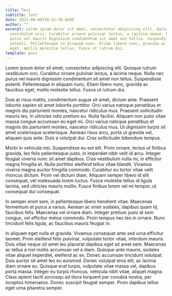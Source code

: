 ```yaml
---
title: Test
subtitle: Test
date: 2021-08-09T20:22:59.649Z
author: ""
excerpt: Lorem ipsum dolor sit amet, consectetur adipiscing elit. Quisque rutrum
  vestibulum orci. Curabitur ornare pulvinar lectus, a lacinia neque. Nulla nec
  purus vel mauris dignissim condimentum sit amet non tellus. Suspendisse
  potenti. Pellentesque in aliquam nunc. Etiam libero nunc, gravida ac faucibus
  eget, mollis molestie tellus. Fusce ut rutrum dui.
template: post
---
```

Lorem ipsum dolor sit amet, consectetur adipiscing elit. Quisque rutrum vestibulum orci. Curabitur ornare pulvinar lectus, a lacinia neque. Nulla nec purus vel mauris dignissim condimentum sit amet non tellus. Suspendisse potenti. Pellentesque in aliquam nunc. Etiam libero nunc, gravida ac faucibus eget, mollis molestie tellus. Fusce ut rutrum dui.

Duis at risus mattis, condimentum augue sit amet, dictum ante. Praesent lobortis sapien sit amet lobortis porttitor. Orci varius natoque penatibus et magnis dis parturient montes, nascetur ridiculus mus. Praesent sollicitudin mauris leo, in ultricies odio pretium eu. Nulla facilisi. Aliquam non justo vitae massa congue accumsan eu eget mi. Orci varius natoque penatibus et magnis dis parturient montes, nascetur ridiculus mus. Ut dignissim turpis sit amet scelerisque scelerisque. Aenean risus arcu, porta ut gravida vel, aliquam quis ante. Duis a volutpat dui. Cras sollicitudin bibendum tempus.

Morbi in vehicula nisi. Suspendisse eu est elit. Proin ornare, lectus ut finibus gravida, leo felis pellentesque justo, in imperdiet nibh velit id arcu. Integer feugiat viverra nunc sit amet dapibus. Cras vestibulum nulla mi, in efficitur magna fringilla et. Nulla porttitor eleifend tellus vitae blandit. Vivamus viverra magna auctor fringilla commodo. Curabitur eu tortor vitae velit rhoncus dictum. Proin vel dictum diam. Aliquam semper libero id elit consequat, vel malesuada lorem luctus. Fusce molestie tellus id ligula lacinia, sed ultricies mauris mollis. Fusce finibus lorem vel mi tempor, ut consequat dui consequat.

In semper enim sem, in pellentesque libero hendrerit vitae. Maecenas fermentum et purus a varius. Aenean ac enim sodales, dapibus quam id, faucibus felis. Maecenas vel ornare diam. Integer pretium justo at sem congue, vel efficitur metus commodo. Proin tempus nec leo in ornare. Nunc tincidunt felis ligula, ac faucibus mauris feugiat in.

In aliquam eget nulla et gravida. Vivamus consequat ante sed urna efficitur laoreet. Proin eleifend felis pulvinar, vulputate tortor vitae, interdum mauris. Duis vitae neque sit amet leo placerat dapibus eget sit amet sem. Maecenas ac tellus a nisl mollis accumsan vel a diam. Quisque ante mauris, sodales vitae aliquet imperdiet, eleifend ac ex. Donec accumsan tincidunt volutpat. Duis auctor sit amet leo eu euismod. Donec volutpat eros elit, ac lacinia diam ornare eu. Quisque erat turpis, vulputate vitae massa vel, dapibus porta massa. Integer eu turpis rhoncus, vehicula nibh vitae, aliquet magna. Class aptent taciti sociosqu ad litora torquent per conubia nostra, per inceptos himenaeos. Donec suscipit feugiat semper. Proin dapibus tellus eget urna pharetra semper.
